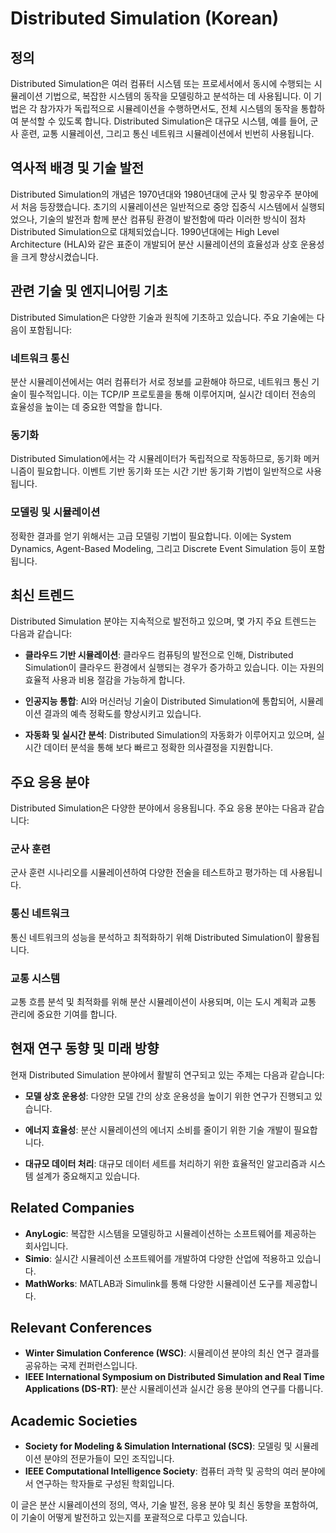 # Distributed Simulation (Korean)

## 정의
Distributed Simulation은 여러 컴퓨터 시스템 또는 프로세서에서 동시에 수행되는 시뮬레이션 기법으로, 복잡한 시스템의 동작을 모델링하고 분석하는 데 사용됩니다. 이 기법은 각 참가자가 독립적으로 시뮬레이션을 수행하면서도, 전체 시스템의 동작을 통합하여 분석할 수 있도록 합니다. Distributed Simulation은 대규모 시스템, 예를 들어, 군사 훈련, 교통 시뮬레이션, 그리고 통신 네트워크 시뮬레이션에서 빈번히 사용됩니다.

## 역사적 배경 및 기술 발전
Distributed Simulation의 개념은 1970년대와 1980년대에 군사 및 항공우주 분야에서 처음 등장했습니다. 초기의 시뮬레이션은 일반적으로 중앙 집중식 시스템에서 실행되었으나, 기술의 발전과 함께 분산 컴퓨팅 환경이 발전함에 따라 이러한 방식이 점차 Distributed Simulation으로 대체되었습니다. 1990년대에는 High Level Architecture (HLA)와 같은 표준이 개발되어 분산 시뮬레이션의 효율성과 상호 운용성을 크게 향상시켰습니다.

## 관련 기술 및 엔지니어링 기초
Distributed Simulation은 다양한 기술과 원칙에 기초하고 있습니다. 주요 기술에는 다음이 포함됩니다:

### 네트워크 통신
분산 시뮬레이션에서는 여러 컴퓨터가 서로 정보를 교환해야 하므로, 네트워크 통신 기술이 필수적입니다. 이는 TCP/IP 프로토콜을 통해 이루어지며, 실시간 데이터 전송의 효율성을 높이는 데 중요한 역할을 합니다.

### 동기화
Distributed Simulation에서는 각 시뮬레이터가 독립적으로 작동하므로, 동기화 메커니즘이 필요합니다. 이벤트 기반 동기화 또는 시간 기반 동기화 기법이 일반적으로 사용됩니다.

### 모델링 및 시뮬레이션
정확한 결과를 얻기 위해서는 고급 모델링 기법이 필요합니다. 이에는 System Dynamics, Agent-Based Modeling, 그리고 Discrete Event Simulation 등이 포함됩니다.

## 최신 트렌드
Distributed Simulation 분야는 지속적으로 발전하고 있으며, 몇 가지 주요 트렌드는 다음과 같습니다:

- **클라우드 기반 시뮬레이션**: 클라우드 컴퓨팅의 발전으로 인해, Distributed Simulation이 클라우드 환경에서 실행되는 경우가 증가하고 있습니다. 이는 자원의 효율적 사용과 비용 절감을 가능하게 합니다.
  
- **인공지능 통합**: AI와 머신러닝 기술이 Distributed Simulation에 통합되어, 시뮬레이션 결과의 예측 정확도를 향상시키고 있습니다.

- **자동화 및 실시간 분석**: Distributed Simulation의 자동화가 이루어지고 있으며, 실시간 데이터 분석을 통해 보다 빠르고 정확한 의사결정을 지원합니다.

## 주요 응용 분야
Distributed Simulation은 다양한 분야에서 응용됩니다. 주요 응용 분야는 다음과 같습니다:

### 군사 훈련
군사 훈련 시나리오를 시뮬레이션하여 다양한 전술을 테스트하고 평가하는 데 사용됩니다.

### 통신 네트워크
통신 네트워크의 성능을 분석하고 최적화하기 위해 Distributed Simulation이 활용됩니다.

### 교통 시스템
교통 흐름 분석 및 최적화를 위해 분산 시뮬레이션이 사용되며, 이는 도시 계획과 교통 관리에 중요한 기여를 합니다.

## 현재 연구 동향 및 미래 방향
현재 Distributed Simulation 분야에서 활발히 연구되고 있는 주제는 다음과 같습니다:

- **모델 상호 운용성**: 다양한 모델 간의 상호 운용성을 높이기 위한 연구가 진행되고 있습니다.
  
- **에너지 효율성**: 분산 시뮬레이션의 에너지 소비를 줄이기 위한 기술 개발이 필요합니다.
  
- **대규모 데이터 처리**: 대규모 데이터 세트를 처리하기 위한 효율적인 알고리즘과 시스템 설계가 중요해지고 있습니다.

## Related Companies
- **AnyLogic**: 복잡한 시스템을 모델링하고 시뮬레이션하는 소프트웨어를 제공하는 회사입니다.
- **Simio**: 실시간 시뮬레이션 소프트웨어를 개발하여 다양한 산업에 적용하고 있습니다.
- **MathWorks**: MATLAB과 Simulink를 통해 다양한 시뮬레이션 도구를 제공합니다.

## Relevant Conferences
- **Winter Simulation Conference (WSC)**: 시뮬레이션 분야의 최신 연구 결과를 공유하는 국제 컨퍼런스입니다.
- **IEEE International Symposium on Distributed Simulation and Real Time Applications (DS-RT)**: 분산 시뮬레이션과 실시간 응용 분야의 연구를 다룹니다.

## Academic Societies
- **Society for Modeling & Simulation International (SCS)**: 모델링 및 시뮬레이션 분야의 전문가들이 모인 조직입니다.
- **IEEE Computational Intelligence Society**: 컴퓨터 과학 및 공학의 여러 분야에서 연구하는 학자들로 구성된 학회입니다.

이 글은 분산 시뮬레이션의 정의, 역사, 기술 발전, 응용 분야 및 최신 동향을 포함하여, 이 기술이 어떻게 발전하고 있는지를 포괄적으로 다루고 있습니다.